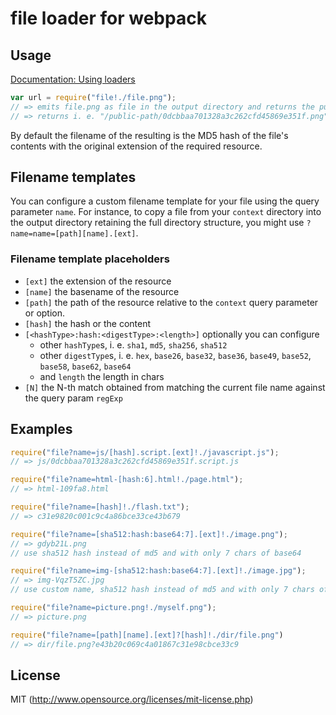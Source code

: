 # file loader for webpack

## Usage

[Documentation: Using loaders](http://webpack.github.io/docs/using-loaders.html)

``` javascript
var url = require("file!./file.png");
// => emits file.png as file in the output directory and returns the public url
// => returns i. e. "/public-path/0dcbbaa701328a3c262cfd45869e351f.png"
```

By default the filename of the resulting is the MD5 hash of the file's contents 
with the original extension of the required resource.

## Filename templates

You can configure a custom filename template for your file using the query
parameter `name`. For instance, to copy a file from your `context` directory
into the output directory retaining the full directory structure, you might
use `?name=name=[path][name].[ext]`.

### Filename template placeholders

* `[ext]` the extension of the resource
* `[name]` the basename of the resource
* `[path]` the path of the resource relative to the `context` query parameter or option.
* `[hash]` the hash or the content
* `[<hashType>:hash:<digestType>:<length>]` optionally you can configure
  * other `hashType`s, i. e. `sha1`, `md5`, `sha256`, `sha512`
  * other `digestType`s, i. e. `hex`, `base26`, `base32`, `base36`, `base49`, `base52`, `base58`, `base62`, `base64`
  * and `length` the length in chars
* `[N]` the N-th match obtained from matching the current file name against the query param `regExp`

## Examples

``` javascript
require("file?name=js/[hash].script.[ext]!./javascript.js");
// => js/0dcbbaa701328a3c262cfd45869e351f.script.js

require("file?name=html-[hash:6].html!./page.html");
// => html-109fa8.html

require("file?name=[hash]!./flash.txt");
// => c31e9820c001c9c4a86bce33ce43b679

require("file?name=[sha512:hash:base64:7].[ext]!./image.png");
// => gdyb21L.png
// use sha512 hash instead of md5 and with only 7 chars of base64

require("file?name=img-[sha512:hash:base64:7].[ext]!./image.jpg");
// => img-VqzT5ZC.jpg
// use custom name, sha512 hash instead of md5 and with only 7 chars of base64

require("file?name=picture.png!./myself.png");
// => picture.png

require("file?name=[path][name].[ext]?[hash]!./dir/file.png")
// => dir/file.png?e43b20c069c4a01867c31e98cbce33c9
```

## License

MIT (http://www.opensource.org/licenses/mit-license.php)
